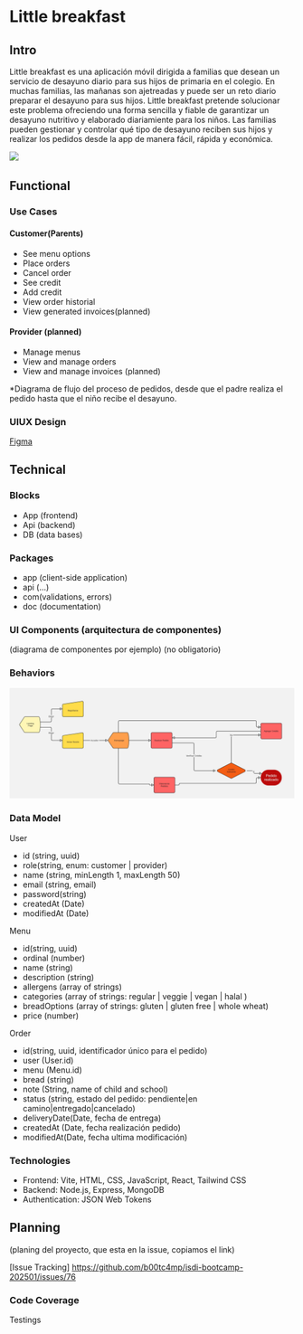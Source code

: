 # Little breakfast

## Intro

Little breakfast es una aplicación móvil dirigida a familias que desean un servicio de desayuno diario para sus hijos de primaria en el colegio.
En muchas familias, las mañanas son ajetreadas y puede ser un reto diario preparar el desayuno para sus hijos. Little breakfast pretende solucionar este problema ofreciendo una forma sencilla y fiable de garantizar un desayuno nutritivo y elaborado diariamiente para los niños.
Las familias pueden gestionar y controlar qué tipo de desayuno reciben sus hijos y realizar los pedidos desde la app de manera fácil, rápida y económica.

![](https://media.giphy.com/media/jhzar9OuWE6fq2wHL3/giphy.gif?cid=790b76117idtvpv2k9ng2aoxpxzz0n0rsw3i0zxdmp878j1m&ep=v1_gifs_search&rid=giphy.gif&ct=g)

## Functional

### Use Cases

#### Customer(Parents)

- See menu options
- Place orders
- Cancel order
- See credit
- Add credit 
- View order historial
- View generated invoices(planned)

#### Provider (planned)

- Manage menus
- View and manage orders
- View and manage invoices (planned)


*Diagrama de flujo del proceso de pedidos, desde que el padre realiza el pedido hasta que el niño recibe el desayuno.


### UIUX Design

[Figma](https://www.figma.com/design/F7M3yyebkzAE9AtGNZjbet/Untitled?node-id=0-1&p=f&t=5AmLdpNJArPguNHN-0)

## Technical

### Blocks

- App (frontend)
- Api (backend)
- DB (data bases)

### Packages

- app (client-side application)
- api (...)
- com(validations, errors)
- doc (documentation)


### UI Components (arquitectura de componentes)

(diagrama de componentes por ejemplo)
 (no obligatorio)

### Behaviors

![Diagrama de comportamiento](../app/public/diagrama-de-comportamiento.jpg)

### Data Model

User
- id (string, uuid)
- role(string, enum: customer | provider)
- name (string, minLength 1, maxLength 50)
- email (string, email)
- password(string)
- createdAt (Date)
- modifiedAt (Date)

Menu

- id(string, uuid)
- ordinal (number)
- name (string)
- description (string)
- allergens (array of strings)
- categories (array of strings: regular | veggie | vegan | halal )
- breadOptions (array of strings: gluten | gluten free | whole wheat)
- price (number)

Order

- id(string, uuid, identificador único para el pedido)
- user (User.id)
- menu (Menu.id)
- bread (string)
- note (String, name of child and school)
- status (string, estado del pedido: pendiente|en camino|entregado|cancelado)
- deliveryDate(Date, fecha de entrega)
- createdAt (Date, fecha realización pedido)
- modifiedAt(Date, fecha ultima modificación)

### Technologies

- Frontend: Vite, HTML, CSS, JavaScript, React, Tailwind CSS
- Backend: Node.js, Express, MongoDB
- Authentication: JSON Web Tokens


## Planning 
(planing del proyecto, que esta en la issue, copiamos el link)

[Issue Tracking] https://github.com/b00tc4mp/isdi-bootcamp-202501/issues/76

### Code Coverage
Testings



